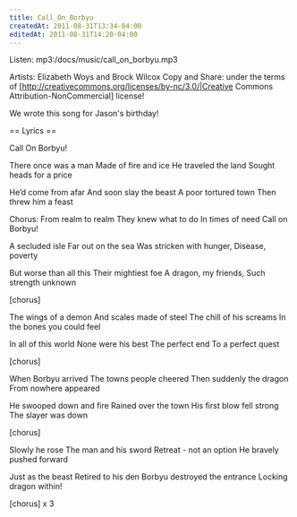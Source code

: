 ```yaml
---
title: Call_On_Borbyu
createdAt: 2011-08-31T13:34-04:00
editedAt: 2011-08-31T14:20-04:00
---
```


Listen: mp3:/docs/music/call_on_borbyu.mp3

Artists: Elizabeth Woys and Brock Wilcox
Copy and Share: under the terms of [http://creativecommons.org/licenses/by-nc/3.0/|Creative Commons Attribution-NonCommercial] license!

We wrote this song for Jason's birthday!

== Lyrics ==

Call On Borbyu!

There once was a man
Made of fire and ice
He traveled the land
Sought heads for a price

He’d come from afar
And soon slay the beast
A poor tortured town
Then threw him a feast

Chorus:
From realm to realm
They knew what to do
In times of need
Call on Borbyu!

A secluded isle
Far out on the sea
Was stricken with hunger,
Disease, poverty

But worse than all this
Their mightiest foe
A dragon, my friends,
Such strength unknown

[chorus]

The wings of a demon
And scales made of steel
The chill of his screams
In the bones you could feel

In all of this world
None were his best
The perfect end
To a perfect quest

[chorus]

When Borbyu arrived
The towns people cheered
Then suddenly the dragon
From nowhere appeared

He swooped down and fire
Rained over the town
His first blow fell strong
The slayer was down

[chorus]

Slowly he rose
The man and his sword
Retreat - not an option
He bravely pushed forward

Just as the beast
Retired to his den
Borbyu destroyed the entrance
Locking dragon within!

[chorus] x 3


